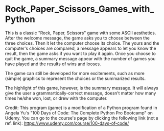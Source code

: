 # Rock_Paper_Scissors_Games_with_Python
This is a classic "Rock, Paper, Scissors" game with some ASCII aesthetics. After the welcome message, the game asks you to choose between the three choices. Then it let the computer choose its choice. The yours and the computer's choices are compared, a message appears to let you know the result, then the game asks if you want to play it again. Once you choose to quit the game, a summary message appear with the number of games you have played and the results of wins and looses.

The game can still be developed for more excitements, such as more (simple) graphics to represent the choices or the summarized results.

The highlight of this game, however, is the summary message. It will always give the user a grammartically-correct message, doesn't matter how many times he/she won, lost, or drew with the computer.

Credit: This program (game) is a modification of a Python program found in Angela Yu's "100 Days of Code: The Complete Python Pro Bootcamp" on Udemy. You can go to the course's page by clicking the following link (not a ref. link): https://www.udemy.com/course/100-days-of-code/
